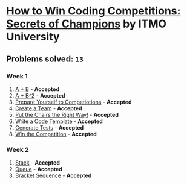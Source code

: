 # [How to Win Coding Competitions: Secrets of Champions](https://www.edx.org/course/how-win-coding-competitions-secrets-itmox-i2cpx-0) by ITMO University

## Problems solved: `13`

### Week 1
1. [A + B](https://github.com/k0syan/edX/blob/master/ITMOx%20-%20How%20to%20Win%20Coding%20Competitions/Week%201/a%2Bb.cpp) - **Accepted**
2. [A + B^2](https://github.com/k0syan/edX/blob/master/ITMOx%20-%20How%20to%20Win%20Coding%20Competitions/Week%201/a%2Bb2.cpp) - **Accepted**
3. [Prepare Yourself to Competiotions](https://github.com/k0syan/edX/blob/master/ITMOx%20-%20How%20to%20Win%20Coding%20Competitions/Week%201/prepare_yourself_to_competitions.cpp) - **Accepted**
4. [Create a Team](https://github.com/k0syan/edX/blob/master/ITMOx%20-%20How%20to%20Win%20Coding%20Competitions/Week%201/create_a_team.cpp) - **Accepted**
5. [Put the Chairs the Right Way!](https://github.com/k0syan/edX/blob/master/ITMOx%20-%20How%20to%20Win%20Coding%20Competitions/Week%201/put_the_chairs_the_right_way.cpp) - **Accepted**
6. [Write a Code Template](https://github.com/k0syan/edX/blob/master/ITMOx%20-%20How%20to%20Win%20Coding%20Competitions/Week%201/write_a_code_template.cpp) - **Accepted**
7. [Generate Tests](https://github.com/k0syan/edX/blob/master/ITMOx%20-%20How%20to%20Win%20Coding%20Competitions/Week%201/generate_tests.cpp) - **Accepted**
8. [Win the Competition](https://github.com/k0syan/edX/blob/master/ITMOx%20-%20How%20to%20Win%20Coding%20Competitions/Week%201/win_the_competition.cpp) - **Accepted**

### Week 2
1. [Stack](https://github.com/k0syan/edX/tree/master/ITMOx%20-%20How%20to%20Win%20Coding%20Competitions/Week%202/Stack) - **Accepted**
2. [Queue](https://github.com/k0syan/edX/tree/master/ITMOx%20-%20How%20to%20Win%20Coding%20Competitions/Week%202/Queue) - **Accepted**
4. [Bracket Sequence](https://github.com/k0syan/edX/tree/master/ITMOx%20-%20How%20to%20Win%20Coding%20Competitions/Week%202/Bracket%20Sequence) - **Accepted**
